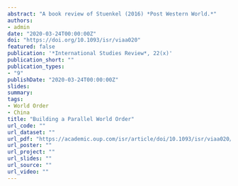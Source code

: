 ```yaml
---
abstract: "A book review of Stuenkel (2016) *Post Western World.*" 
authors:
- admin
date: "2020-03-24T00:00:00Z"
doi: "https://doi.org/10.1093/isr/viaa020"
featured: false
publication: '*International Studies Review*, 22(x)'
publication_short: ""
publication_types:
- "9"
publishDate: "2020-03-24T00:00:00Z"
slides: 
summary: 
tags:
- World Order
- China
title: "Building a Parallel World Order"
url_code: ""
url_dataset: ""
url_pdf: "https://academic.oup.com/isr/article/doi/10.1093/isr/viaa020/5811223"
url_poster: ""
url_project: ""
url_slides: ""
url_source: ""
url_video: ""
---
```


